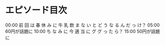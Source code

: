 # エピソード目次

00:00  前 回 は 春 休 み に 牛 乳 飲 ま な い と ど う な る ん だ っ け？
05:00 60円が話題に
10:00  ち な み に 今 適 当 に グ グ っ た ら？
15:00 50円が話題に